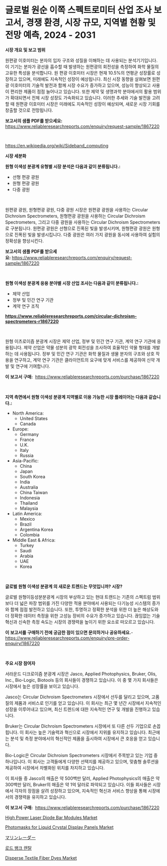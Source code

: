 <p><h1>글로벌 원순 이쪽 스펙트로미터 산업 조사 보고서, 경쟁 환경, 시장 규모, 지역별 현황 및 전망 예측, 2024 - 2031</h1></p><p><strong>시장 개요 및 보고 범위</strong></p>
<p><p>원편광 이호미터는 분자의 입자 구조와 성질을 이해하는 데 사용되는 분석기기입니다. 이 기기는 분자가 광선을 흡수할 때 발생하는 원편광의 회전성을 측정하여 화학 물질의 고유한 특성을 분석합니다. 원 편광 이호미터 시장은 현재 10.5%의 연평균 성장률로 성장하고 있으며, 미래에도 지속적인 성장이 예상됩니다. 최신 시장 동향을 살펴보면 원편광 이호미터의 기술적 발전과 함께 시장 수요가 증가하고 있으며, 성능이 향상되고 사용이 편리한 제품이 점점 늘어나고 있습니다. 또한 제약 및 생명과학 분야에서의 활용 범위가 확대되면서 전체 시장 성장도 가속화되고 있습니다. 이러한 추세와 기술 발전을 고려할 때 원편광 이호미터 시장은 미래에도 지속적인 성장이 예상되며, 새로운 시장 기회를 창출할 것으로 전망됩니다.</p></p>
<p><strong>보고서의 샘플 PDF를 받으세요:</strong> <a href="https://www.reliableresearchreports.com/enquiry/request-sample/1867220">https://www.reliableresearchreports.com/enquiry/request-sample/1867220</a></p>
<p>&nbsp;</p>
<p><a href="https://en.wikipedia.org/wiki/Sideband_computing">https://en.wikipedia.org/wiki/Sideband_computing</a></p>
<p><strong>시장 세분화</strong></p>
<p><strong>원형 이색성 분광계 유형별 시장 분석은 다음과 같이 분류됩니다.:</strong></p>
<p><ul><li>선형 편광 광원</li><li>원형 편광 광원</li><li>다중 광원</li></ul></p>
<p>&nbsp;</p>
<p><p>원편광 광원, 원형편광 광원, 다중 광원 시장은 원편광 광원을 사용하는 Circular Dichroism Spectrometers, 원형편광 광원을 사용하는 Circular Dichroism Spectrometers, 그리고 다중 광원을 사용하는 Circular Dichroism Spectrometers로 구분됩니다. 원편광 광원은 선형으로 진폭된 빛을 발생시키며, 원형편광 광원은 원형으로 진폭된 빛을 발생시킵니다. 다중 광원은 여러 가지 광원을 동시에 사용하여 실험의 정확성을 향상시킨다.</p></p>
<p><strong>보고서의 샘플 PDF를 받으세요:</strong>&nbsp;<a href="https://www.reliableresearchreports.com/enquiry/request-sample/1867220">https://www.reliableresearchreports.com/enquiry/request-sample/1867220</a></p>
<p>&nbsp;</p>
<p><strong> 원형 이색성 분광계 응용 분야별 시장 산업 조사는 다음과 같이 분류됩니다.:</strong></p>
<p><ul><li>제약 산업</li><li>정부 및 민간 연구 기관</li><li>계약 연구 조직</li></ul></p>
<p><strong><a href="https://www.reliableresearchreports.com/circular-dichroism-spectrometers-r1867220">https://www.reliableresearchreports.com/circular-dichroism-spectrometers-r1867220</a></strong></p>
<p>&nbsp;</p>
<p><p>원형 이츠로이즘 분광계 시장은 제약 산업, 정부 및 민간 연구 기관, 계약 연구 기관에 응용됩니다. 제약 산업은 약물 성분의 광학 회전성을 조사하여 효율적인 약물 형태를 개발하는 데 사용됩니다. 정부 및 민간 연구 기관은 화학 물질과 생물 분자의 구조와 상호 작용을 연구하고, 계약 연구 기관은 클라이언트의 요구에 맞게 서비스를 제공하여 신약 개발 및 연구에 기여합니다.</p></p>
<p><strong>이 보고서 구매:</strong>&nbsp; <a href="https://www.reliableresearchreports.com/purchase/1867220">https://www.reliableresearchreports.com/purchase/1867220</a></p>
<p>&nbsp;</p>
<p><strong>지역 측면에서 원형 이색성 분광계 지역별로 이용 가능한 시장 플레이어는 다음과 같습니다.:</strong></p>
<p><ul>
    <li>
        North America:
        <ul>
            <li>United States</li>
            <li>Canada</li>
        </ul>
    </li>
    <li>
        Europe:
        <ul>
            <li>Germany</li>
            <li>France</li>
            <li>U.K.</li>
            <li>Italy</li>
            <li>Russia</li>
        </ul>
    </li>
    <li>
        Asia-Pacific:
        <ul>
            <li>China</li>
            <li>Japan</li>
            <li>South Korea</li>
            <li>India</li>
            <li>Australia</li>
            <li>China Taiwan</li>
            <li>Indonesia</li>
            <li>Thailand</li>
            <li>Malaysia</li>
        </ul>
    </li>
    <li>
        Latin America:
        <ul>
            <li>Mexico</li>
            <li>Brazil</li>
            <li>Argentina Korea</li>
            <li>Colombia</li>
        </ul>
    </li>
    <li>
        Middle East & Africa:
        <ul>
            <li>Turkey</li>
            <li>Saudi</li>
            <li>Arabia</li>
            <li>UAE</li>
            <li>Korea</li>
        </ul>
    </li>
    </ul></p>
<p>&nbsp;</p>
<p><strong>글로벌 원형 이색성 분광계 의 새로운 트렌드는 무엇입니까? 시장?</strong></p>
<p><p>글로벌 원형이등성분분광계 시장의 부상하고 있는 현대 트랜드는 기존의 스펙트럼 범위보다 더 넓은 파장 범위를 가진 다양한 적용 분야에서 사용되는 다기능성 시스템의 증가와 함께 점점 발전하고 있습니다. 또한, 투명하고 정확한 분석을 위한 더 높은 해상도와 더 정확한 데이터 측정을 위한 고성능 장비의 수요가 증가하고 있습니다. 끊임없는 기술 혁신과 신속한 측정 속도는 시장의 경쟁력을 높이기 위한 요소로 떠오르고 있습니다.</p></p>
<p><strong>이 보고서를 구매하기 전에 궁금한 점이 있으면 문의하거나 공유하세요.</strong>- <a href="https://www.reliableresearchreports.com/enquiry/pre-order-enquiry/1867220">https://www.reliableresearchreports.com/enquiry/pre-order-enquiry/1867220</a></p>
<p>&nbsp;</p>
<p><strong>주요 시장 참여자</strong></p>
<p><p>서라운드 디크로이즘 분광계 시장은 Jasco, Applied Photophysics, Bruker, Olis, Inc., Bio-Logic, Biotools 등의 회사들이 경쟁하고 있습니다. 이 중 몇 가지 회사들은 시장에서 높은 성장률을 보이고 있습니다.</p><p>Jasco는 Circular Dichroism Spectrometers 시장에서 선두를 달리고 있으며, 고품질의 제품과 서비스로 인기를 얻고 있습니다. 이 회사는 최근 몇 년간 시장에서 지속적인 성장을 이루어내고 있으며, 최신 트렌드에 대한 지속적인 연구 및 개발을 진행하고 있습니다.</p><p>Bruker는 Circular Dichroism Spectrometers 시장에서 또 다른 선두 기업으로 손꼽힙니다. 이 회사는 높은 기술력과 혁신으로 시장에서 지위를 유지하고 있습니다. 최근에는 분석 및 측정 분야에서의 혁신적인 제품을 출시하여 시장에서 큰 호응을 얻고 있습니다.</p><p>Bio-Logic은 Circular Dichroism Spectrometers 시장에서 주목받고 있는 기업 중 하나입니다. 이 회사는 고객들에게 다양한 선택지를 제공하고 있으며, 맞춤형 솔루션을 제공하여 시장에서 차별화된 위치를 차지하고 있습니다.</p><p>이 회사들 중 Jasco의 매출은 약 500백만 달러, Applied Photophysics의 매출은 약 300백만 달러, Bruker의 매출은 약 1억 달러로 파악되고 있습니다. 이들 회사들은 시장에서 각자의 장점을 살려 성장하고 있으며, 지속적인 혁신과 서비스 향상을 통해 시장에서의 경쟁력을 유지하고 있습니다.</p></p>
<p><strong>이 보고서 구매:</strong>&nbsp;&nbsp;<a href="https://www.reliableresearchreports.com/purchase/1867220">https://www.reliableresearchreports.com/purchase/1867220</a></p>
<p><p><a href="https://medium.com/@liam.mcgrath5645/high-power-laser-diode-bar-modules-market-outlook-complete-industry-analysis-2024-to-2031-bd58aea5ebe3">High Power Laser Diode Bar Modules Market</a></p><p><a href="https://medium.com/@samantha.welch56767/photomasks-for-liquid-crystal-display-panels-market-research-report-includes-analysis-on-market-a7da52b1bfbe">Photomasks for Liquid Crystal Display Panels Market</a></p><p><a href="https://medium.com/@ridleydamion/%E3%82%B0%E3%83%AD%E3%83%BC%E3%83%90%E3%83%AB%E3%83%9E%E3%83%AA%E3%83%B3%E3%83%AC%E3%83%BC%E3%83%80%E3%83%BC%E3%83%9E%E3%83%BC%E3%82%B1%E3%83%83%E3%83%88%E3%81%AF-2024%E5%B9%B4%E3%81%8B%E3%82%892031%E5%B9%B4%E3%81%BE%E3%81%A7%E3%81%AE%E6%9C%9F%E9%96%93%E3%81%AB7-%E3%81%AEcagr%E3%81%A7%E6%88%90%E9%95%B7%E3%81%99%E3%82%8B%E3%81%A8%E4%BA%88%E6%B8%AC%E3%81%95%E3%82%8C%E3%81%A6%E3%81%84%E3%81%BE%E3%81%99-a7ef313e5523">マリンレーダー</a></p><p><a href="https://medium.com/@derrickmafrks96745/%EA%B8%80%EB%A1%9C%EB%B2%8C-%EB%A1%9C%EB%93%9C%EB%B1%85%ED%81%AC-%EB%8C%80%EC%97%AC-%EC%8B%9C%EC%9E%A5-%EB%B6%84%EC%84%9D-%ED%8A%B8%EB%A0%8C%EB%93%9C-%EC%98%88%EC%B8%A1-%EB%B0%8F-%EC%84%B1%EC%9E%A5-%EA%B8%B0%ED%9A%8C-2024-2031-188%ED%8E%98%EC%9D%B4%EC%A7%80-%EB%B3%B4%EA%B3%A0%EC%84%9C-1325f9652f38">로드 뱅크 렌탈</a></p><p><a href="https://issuu.com/reportprime-2/docs/disperse-textile-fiber-dyes-market-size-2030.pptx">Disperse Textile Fiber Dyes Market</a></p></p>